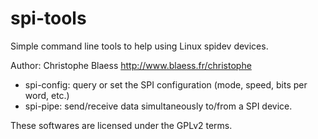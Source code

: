 spi-tools
=========

Simple command line tools to help using Linux spidev devices.

Author: Christophe Blaess http://www.blaess.fr/christophe


+ spi-config: query or set the SPI configuration (mode, speed, bits per word, etc.)
+ spi-pipe: send/receive data simultaneously to/from a SPI device.

These softwares are licensed under the GPLv2 terms.


